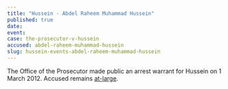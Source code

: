 ```yaml
---
title: "Hussein - Abdel Raheem Muhammad Hussein"
published: true
date:
event:
case: the-prosecutor-v-hussein
accused: abdel-raheem-muhammad-hussein
slug: hussein-events-abdel-raheem-muhammad-hussein
---
```


The Office of the Prosecutor made public an arrest warrant for Hussein on 1 March 2012. Accused remains [at-large](http://www.nytimes.com/2014/07/17/opinion/in-sudan-the-janjaweed-rides-again.html?_r=0).

